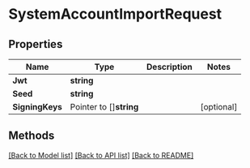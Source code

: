 # SystemAccountImportRequest

## Properties

Name | Type | Description | Notes
------------ | ------------- | ------------- | -------------
**Jwt** | **string** |  | 
**Seed** | **string** |  | 
**SigningKeys** | Pointer to []**string** |  | [optional] 

## Methods


[[Back to Model list]](../README.md#documentation-for-models) [[Back to API list]](../README.md#documentation-for-api-endpoints) [[Back to README]](../README.md)


